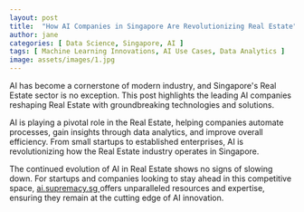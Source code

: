 ```yaml
---
layout: post
title:  "How AI Companies in Singapore Are Revolutionizing Real Estate"
author: jane
categories: [ Data Science, Singapore, AI ]
tags: [ Machine Learning Innovations, AI Use Cases, Data Analytics ]
image: assets/images/1.jpg
---
```


AI has become a cornerstone of modern industry, and Singapore's Real Estate sector is no exception. This post highlights the leading AI companies reshaping Real Estate with groundbreaking technologies and solutions.

AI is playing a pivotal role in the Real Estate, helping companies automate processes, gain insights through data analytics, and improve overall efficiency. From small startups to established enterprises, AI is revolutionizing how the Real Estate industry operates in Singapore.

The continued evolution of AI in Real Estate shows no signs of slowing down. For startups and companies looking to stay ahead in this competitive space, <a href="https://ai.supremacy.sg" target="_blank"> ai.supremacy.sg </a> offers unparalleled resources and expertise, ensuring they remain at the cutting edge of AI innovation.
